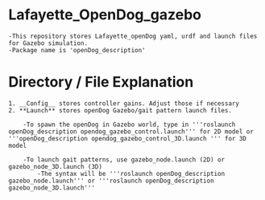 # Lafayette_OpenDog_gazebo
	-This repository stores Lafayette_openDog yaml, urdf and launch files for Gazebo simulation. 
	-Package name is 'openDog_description'

# Directory / File Explanation
	1. __Config__ stores controller gains. Adjust those if necessary
	2. **Launch** stores openDog Gazebo/gait pattern launch files.
		
		-To spawn the openDog in Gazebo world, type in '''roslaunch openDog_description opendog_gazebo_control.launch''' for 2D model or '''openDog_description opendog_gazebo_control_3D.launch ''' for 3D model

		-To launch gait patterns, use gazebo_node.launch (2D) or gazebo_node_3D.launch (3D)
			-The syntax will be '''roslaunch openDog_description gazebo_node.launch''' or '''roslaunch openDog_description gazebo_node_3D.launch'''